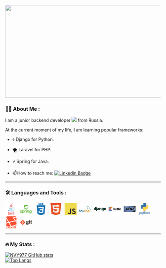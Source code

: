 
<div align="center">
  <img src="https://media.giphy.com/media/TqiwHbFBaZ4ti/giphy.gif" width="600" height="300"/>
</div>

### :man_technologist: About Me :

I am a junior backend developer <img src="https://media.giphy.com/media/WUlplcMpOCEmTGBtBW/giphy.gif" width="30"> from Russia.

At the current moment of my life, I am learning popular frameworks:

- :cyclone: Django for Python.

- :tornado: Laravel for PHP.

- :zap: Spring for Java.

- :mailbox:How to reach me: [![Linkedin Badge](https://img.shields.io/badge/-VK-red?style=flat&logo=Linkedin&logoColor=black)](https://vk.com/nvy2001)

---

### :hammer_and_wrench: Languages and Tools :

<div>
  <img src="https://github.com/devicons/devicon/blob/master/icons/java/java-original-wordmark.svg" title="Java" alt="Java" width="40" height="40"/>&nbsp;
  <img src="https://github.com/devicons/devicon/blob/master/icons/spring/spring-original-wordmark.svg" title="Spring" alt="Spring" width="40" height="40"/>&nbsp;
  <img src="https://github.com/devicons/devicon/blob/master/icons/css3/css3-plain-wordmark.svg"  title="CSS3" alt="CSS" width="40" height="40"/>&nbsp;
  <img src="https://github.com/devicons/devicon/blob/master/icons/html5/html5-original.svg" title="HTML5" alt="HTML" width="40" height="40"/>&nbsp;
  <img src="https://github.com/devicons/devicon/blob/master/icons/javascript/javascript-original.svg" title="JavaScript" alt="JavaScript" width="40" height="40"/>&nbsp;
  <img src="https://github.com/devicons/devicon/blob/master/icons/mysql/mysql-original-wordmark.svg" title="MySQL"  alt="MySQL" width="40" height="40"/>&nbsp;
  <img src="https://github.com/devicons/devicon/blob/master/icons/django/django-plain-wordmark.svg" title="Django"  alt="Django" width="40" height="40"/>&nbsp;
  <img src="https://github.com/devicons/devicon/blob/master/icons/kotlin/kotlin-original-wordmark.svg" title="Kotlin"  alt="Kotlin" width="40" height="40"/>&nbsp;
  <img src="https://github.com/devicons/devicon/blob/master/icons/php/php-original.svg" title="PHP"  alt="PHP" width="40" height="40"/>&nbsp;
  <img src="https://github.com/devicons/devicon/blob/master/icons/python/python-original-wordmark.svg" title="Python"  alt="Python" width="40" height="40"/>&nbsp;
  <img src="https://github.com/devicons/devicon/blob/master/icons/laravel/laravel-plain-wordmark.svg" title="Laravel"  alt="Laravel" width="40" height="40"/>&nbsp;
  <img src="https://github.com/devicons/devicon/blob/master/icons/git/git-original-wordmark.svg" title="Git" **alt="Git" width="40" height="40"/>
  
</div>

---

### :fire: My Stats :


[![NVY977 GitHub stats](https://github-readme-stats.vercel.app/api?username=NVY977&theme=tokyonight&count_private=false&show_icons=true)](https://github.com/NVY977)<br>
[![Top Langs](https://github-readme-stats.vercel.app/api/top-langs/?username=NVY977&layout=compact&theme=tokyonight)](https://github.com/anuraghazra/github-readme-stats)

<!--
**NVY977/NVY977** is a ✨ _special_ ✨ repository because its `README.md` (this file) appears on your GitHub profile.



- 🔭 I’m currently working on ...
- 🌱 I’m currently learning ...
- 👯 I’m looking to collaborate on ...
- 🤔 I’m looking for help with ...
- 💬 Ask me about ...
- 📫 How to reach me: ...
- 😄 Pronouns: ...
- ⚡ Fun fact: ...
-->
